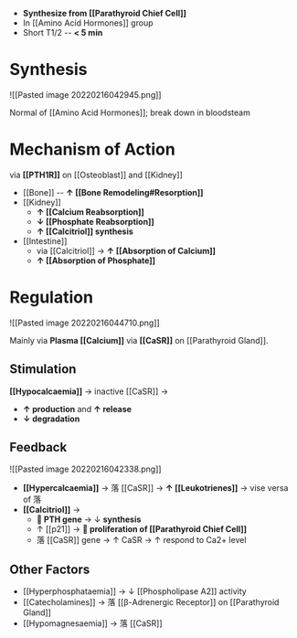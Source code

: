 - **Synthesize from [[Parathyroid Chief Cell]]**
- In [[Amino Acid Hormones]] group
- Short T1/2 -- **< 5 min**

# Synthesis

![[Pasted image 20220216042945.png]]

Normal of [[Amino Acid Hormones]]; break down in bloodsteam

# Mechanism of Action
via **[[PTH1R]]** on [[Osteoblast]] and [[Kidney]]
- [[Bone]] -- **↑ [[Bone Remodeling#Resorption]]**
- [[Kidney]]
	- **↑ [[Calcium Reabsorption]]**
	- **↓ [[Phosphate Reabsorption]]**
	- **↑ [[Calcitriol]] synthesis**
- [[Intestine]]
	- via [[Calcitriol]] → **↑ [[Absorption of Calcium]]**
	- **↑ [[Absorption of Phosphate]]**

# Regulation

![[Pasted image 20220216044710.png]]

Mainly via **Plasma [[Calcium]]** via **[[CaSR]]** on [[Parathyroid Gland]].

## Stimulation
**[[Hypocalcaemia]]** → inactive [[CaSR]] →
- **↑ production** and **↑ release**
- **↓ degradation**

## Feedback

![[Pasted image 20220216042338.png]]

- **[[Hypercalcaemia]]** → 落 [[CaSR]] → **↑ [[Leukotrienes]]** → vise versa of 落
- **[[Calcitriol]]** → 
	- ** PTH gene** → ↓ **synthesis**
	- ↑ [[p21]] → ** proliferation of [[Parathyroid Chief Cell]]**
	- 落 [[CaSR]] gene → ↑ CaSR → ↑ respond to Ca2+ level

## Other Factors
- [[Hyperphosphataemia]] → ↓ [[Phospholipase A2]] activity
- [[Catecholamines]] → 落 [[β-Adrenergic Receptor]] on [[Parathyroid Gland]]
- [[Hypomagnesaemia]] → 落 [[CaSR]]